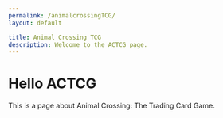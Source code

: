 ```yaml
---
permalink: /animalcrossingTCG/
layout: default

title: Animal Crossing TCG
description: Welcome to the ACTCG page.
---
```




# Hello ACTCG

This is a page about Animal Crossing: The Trading Card Game.